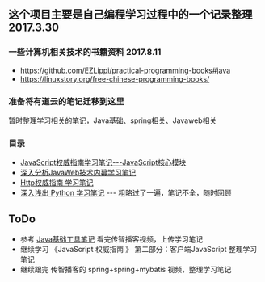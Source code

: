 ## 这个项目主要是自己编程学习过程中的一个记录整理  2017.3.30
### 一些计算机相关技术的书籍资料 2017.8.11
- https://github.com/EZLippi/practical-programming-books#java
- https://linuxstory.org/free-chinese-programming-books/
### 准备将有道云的笔记迁移到这里
暂时整理学习相关的笔记，Java基础、spring相关、Javaweb相关
### 目录
- [JavaScript权威指南学习笔记---JavaScript核心模块](https://github.com/Pirate5946/study/tree/master/JavaScript)
- [深入分析JavaWeb技术内幕学习笔记](https://github.com/Pirate5946/study/tree/master/JavaWeb)
- [Http权威指南 学习笔记](https://github.com/Pirate5946/study/tree/master/Http)
- [深入浅出 Python 学习笔记](https://github.com/Pirate5946/study/tree/master/Pyhton) --- 粗略过了一遍，笔记不全，随时回顾
## ToDo
- 参考 [Java基础工具笔记](http://brianway.github.io/2016/01/08/javase-learn-note-1-Reflect/) 看完传智播客视频，上传学习笔记
- 继续学习 《JavaScript 权威指南 》 第二部分：客户端JavaScript 整理学习笔记
- 继续跟完 传智播客的 spring+spring+mybatis 视频，整理学习笔记
